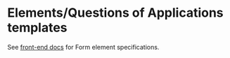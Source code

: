 # Elements/Questions of Applications templates

See [front-end docs](https://github.com/openmsupply/application-manager-web-app/wiki/Element-Type-Specs) for Form element specifications.
